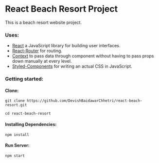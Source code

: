 # React Beach Resort Project

This is a beach resort website project.

### Uses:

- [React](https://reactjs.org/) a JavaScript library for building user interfaces.
- [React-Router](https://reactrouter.com/) for routing.
- [Context](https://reactjs.org/docs/context.html) to pass data through component without having to pass props down manually at every level.
- [Styled-Components](https://styled-components.com/) for writing an actual CSS in JavaScript.

### Getting started:

#### Clone:

`git clone https://github.com/DevishBaidawarChhetri/react-beach-resort.git`

`cd react-beach-resort`

#### Installing Dependencies:

`npm install`

#### Run Server:

`npm start`